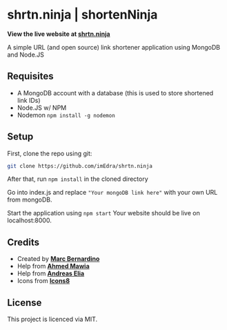 

# shrtn.ninja | shortenNinja
**View the live website at [**shrtn.ninja**](https://shrtn.ninja)**

A simple URL (and open source) link shortener application using MongoDB and Node.JS

## Requisites
- A MongoDB account with a database (this is used to store shortened link IDs)
- Node.JS w/ NPM
- Nodemon ```npm install -g nodemon```

## Setup

First, clone the repo using git:

```bash
git clone https://github.com/imEdra/shrtn.ninja
```

After that, run ```npm install``` in the cloned directory

Go into index.js and replace ```"Your mongoDB link here"``` with your own URL from mongoDB.

Start the application using ```npm start```
Your website should be live on localhost:8000.

## Credits
- Created by [**Marc Bernardino**](https://github.com/imEdra)
- Help from [**Ahmed Mawia**](https://medium.com/@maw1a)
- Help from [**Andreas Elia**](https://codepen.io/andreaselia)
- Icons from [**Icons8**](https://Icons8.com)

## License
This project is licenced via MIT.
